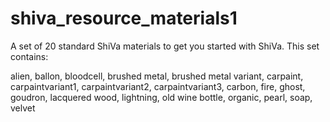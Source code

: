 # shiva_resource_materials1
A set of 20 standard ShiVa materials  to get you started with ShiVa. This set contains:

alien, ballon, bloodcell, brushed metal, brushed metal variant, carpaint, carpaintvariant1, carpaintvariant2, carpaintvariant3, carbon, fire, ghost, goudron, lacquered wood, lightning, old wine bottle, organic, pearl, soap, velvet
